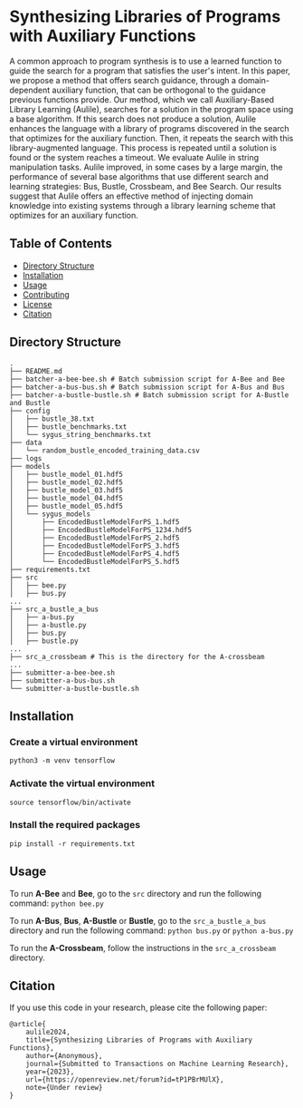 # Synthesizing Libraries of Programs with Auxiliary Functions
A common approach to program synthesis is to use a learned function to guide the search for a program that satisfies the user's intent. In this paper, we propose a method that offers search guidance, through a domain-dependent auxiliary function, that can be orthogonal to the guidance previous functions provide. Our method, which we call Auxiliary-Based Library Learning (Aulile), searches for a solution in the program space using a base algorithm. If this search does not produce a solution, Aulile enhances the language with a library of programs discovered in the search that optimizes for the auxiliary function. Then, it repeats the search with this library-augmented language. This process is repeated until a solution is found or the system reaches a timeout. We evaluate Aulile in string manipulation tasks. Aulile improved, in some cases by a large margin, the performance of several base algorithms that use different search and learning strategies: Bus, Bustle, Crossbeam, and Bee Search. Our results suggest that Aulile offers an effective method of injecting domain knowledge into existing systems through a library learning scheme that optimizes for an auxiliary function.

## Table of Contents
- [Directory Structure](#directory-structure)
- [Installation](#installation)
- [Usage](#usage)
- [Contributing](#contributing)
- [License](#license)
- [Citation](#citation)

## Directory Structure

```
.
├── README.md
├── batcher-a-bee-bee.sh # Batch submission script for A-Bee and Bee
├── batcher-a-bus-bus.sh # Batch submission script for A-Bus and Bus
├── batcher-a-bustle-bustle.sh # Batch submission script for A-Bustle and Bustle
├── config
│   ├── bustle_38.txt
│   ├── bustle_benchmarks.txt
│   └── sygus_string_benchmarks.txt
├── data
│   └── random_bustle_encoded_training_data.csv
├── logs
├── models
│   ├── bustle_model_01.hdf5
│   ├── bustle_model_02.hdf5
│   ├── bustle_model_03.hdf5
│   ├── bustle_model_04.hdf5
│   ├── bustle_model_05.hdf5
│   └── sygus_models
│       ├── EncodedBustleModelForPS_1.hdf5
│       ├── EncodedBustleModelForPS_1234.hdf5
│       ├── EncodedBustleModelForPS_2.hdf5
│       ├── EncodedBustleModelForPS_3.hdf5
│       ├── EncodedBustleModelForPS_4.hdf5
│       └── EncodedBustleModelForPS_5.hdf5
├── requirements.txt
├── src
│   ├── bee.py
│   ├── bus.py
...
├── src_a_bustle_a_bus
│   ├── a-bus.py
│   ├── a-bustle.py
│   ├── bus.py
│   ├── bustle.py
...
├── src_a_crossbeam # This is the directory for the A-crossbeam
...
├── submitter-a-bee-bee.sh
├── submitter-a-bus-bus.sh
└── submitter-a-bustle-bustle.sh
```

## Installation

### Create a virtual environment
`python3 -m venv tensorflow`

###  Activate the virtual environment
`source tensorflow/bin/activate`

### Install the required packages
`pip install -r requirements.txt`

## Usage

To run **A-Bee** and **Bee**, go to the `src` directory and run the following command:
`python bee.py`

To run **A-Bus**, **Bus**, **A-Bustle** or **Bustle**, go to the `src_a_bustle_a_bus` directory and run the following command:
`python bus.py` or `python a-bus.py`

To run the **A-Crossbeam**, follow the instructions in the `src_a_crossbeam` directory.

## Citation

If you use this code in your research, please cite the following paper:

```
@article{
    aulile2024,
    title={Synthesizing Libraries of Programs with Auxiliary Functions},
    author={Anonymous},
    journal={Submitted to Transactions on Machine Learning Research},
    year={2023},
    url={https://openreview.net/forum?id=tP1PBrMUlX},
    note={Under review}
}
```
